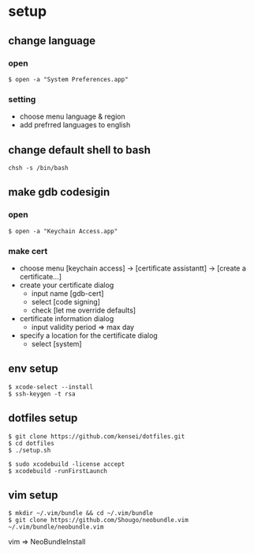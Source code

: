 # setup

## change language

### open

```
$ open -a "System Preferences.app"
```

### setting

* choose menu language & region
* add prefrred languages to english

## change default shell to bash

`chsh -s /bin/bash`

## make gdb codesigin

### open

```
$ open -a "Keychain Access.app"
```

### make cert

* choose menu [keychain access] -> [certificate assistantt] -> [create a certificate...]
* create your certificate dialog
  * input name [gdb-cert]
  * select [code signing]
  * check [let me override defaults]
* certificate information dialog
  * input validity period => max day
* specify a location for the certificate dialog
  * select [system]

## env setup

```
$ xcode-select --install
$ ssh-keygen -t rsa
```

## dotfiles setup

```
$ git clone https://github.com/kensei/dotfiles.git
$ cd dotfiles
$ ./setup.sh
```

```
$ sudo xcodebuild -license accept
$ xcodebuild -runFirstLaunch
```

## vim setup

```
$ mkdir ~/.vim/bundle && cd ~/.vim/bundle
$ git clone https://github.com/Shougo/neobundle.vim ~/.vim/bundle/neobundle.vim
```

vim => NeoBundleInstall

